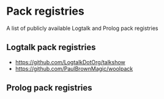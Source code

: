 # Pack registries
A list of publicly available Logtalk and Prolog pack registries

## Logtalk pack registries
- https://github.com/LogtalkDotOrg/talkshow
- https://github.com/PaulBrownMagic/woolpack

## Prolog pack registries
